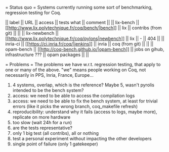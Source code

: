 = Status quo =
Systems currently running some sort of benchmarking, regression testing for Coq.

|| label        || URL                                                     || access || tests what          || comment ||
|| lix-bench    || [[http://www.lix.polytechnique.fr/coq/bench/|bench]]    || lix    || contribs (from git) ||         ||
|| lix-newbench || [[http://www.lix.polytechnique.fr/coq/pylons|newbench]] || lix    || -                   || 404     ||
|| inria-ci     || [[https://ci.inria.fr/coq/|jenkins]]                    || inria  || coq (from git)      ||         ||
|| opam-bench   || [[http://coq-bench.github.io/|opam-bench]]              || jobs on gihub, infrastructure ??? || opam packages || ||

= Problems =
The problems we have w.r.t. regression testing, that apply to one or many of the above. "we" means people working on Coq, not necessarily in PPS, Inria, France, Europe...

 1. 4 systems, overlap, which is the reference?  Maybe 5, wasn't pyrolis intended to be the bench system?
 1. access: we need to be able to access the compilation logs
 1. access: we need to be able to fix the bench system, at least for trivial errors (like it picks the wrong branch, coq_makefile refresh)
 1. reproducibility: understand why it fails (access to logs, maybe more), replicate on more hardware
 1. too slow (wait 24h for a run)
 1. are the tests representative?
 1. only 1 big test (all contribs), all or nothing
 1. test a personal experiment without impacting the other developers
 1. single point of failure (only 1 gatekeeper)
